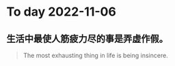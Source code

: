
# To day 2022-11-06


## 生活中最使人筋疲力尽的事是弄虚作假。
> The most exhausting thing in life is being insincere.

    